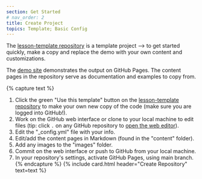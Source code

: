 ```yaml
---
section: Get Started
# nav_order: 2
title: Create Project
topics: Template; Basic Config
---
```


The [lesson-template repository](https://github.com/learn-static/lesson-template) is a template project --> to get started quickly, make a copy and replace the demo with your own content and customizations.

The [demo site](https://learn-static.github.io/lesson-template/) demonstrates the output on GitHub Pages.
The content pages in the repository serve as documentation and examples to copy from.

{% capture text %}
1. Click the green "Use this template" button on the [lesson-template repository](https://github.com/learn-static/lesson-template) to make your own new copy of the code (make sure you are logged into GitHub!).
2. Work on the GitHub web interface or clone to your local machine to edit files (tip: click `.` on any GitHub repository to [open the web editor](https://docs.github.com/en/codespaces/the-githubdev-web-based-editor)).
3. Edit the "_config.yml" file with your info.
4. Edit/add the content pages in Markdown (found in the "content" folder).
5. Add any images to the "images" folder.
5. Commit on the web interface or push to GitHub from your local machine.
6. In your repository's settings, activate GitHub Pages, using main branch.
{% endcapture %}
{% include card.html header="Create Repository" text=text %}
